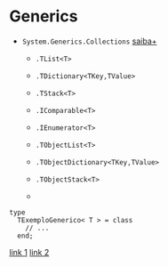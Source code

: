 # Generics
- `System.Generics.Collections` [saiba+](http://docwiki.embarcadero.com/CodeExamples/Sydney/en/Generics_Collections_TList_(Delphi))
  - `.TList<T>`
  - `.TDictionary<TKey,TValue>`
  - `.TStack<T>`
  - `.IComparable<T>`
  - `.IEnumerator<T>`
  - `.TObjectList<T>`
  - `.TObjectDictionary<TKey,TValue>`
  - `.TObjectStack<T>`
  
  - 
~~~Delphi
type
  TExemploGenerico< T > = class
    // ...
  end;
~~~


[link 1](https://regys.com.br/usando-efetivamente-generics-em-object-pascal/#.YRUR64hKhhE)
[link 2](https://www.youtube.com/watch?v=KeMbPxfWb0Y)

